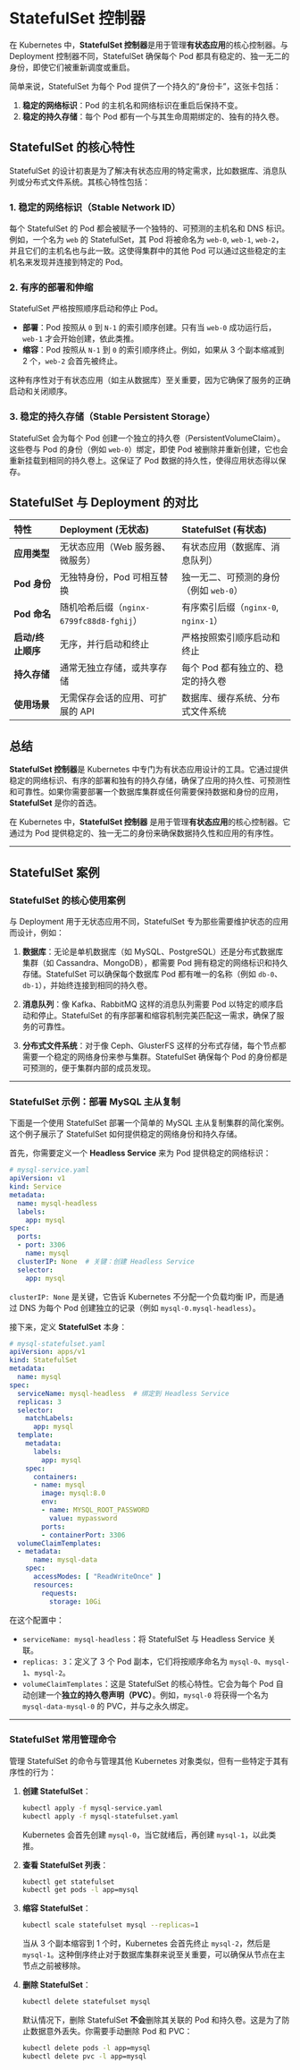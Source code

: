 # StatefulSet 控制器
在 Kubernetes 中，**StatefulSet 控制器**是用于管理**有状态应用**的核心控制器。与 Deployment 控制器不同，StatefulSet 确保每个 Pod 都具有稳定的、独一无二的身份，即使它们被重新调度或重启。

简单来说，StatefulSet 为每个 Pod 提供了一个持久的“身份卡”，这张卡包括：

1.  **稳定的网络标识**：Pod 的主机名和网络标识在重启后保持不变。
2.  **稳定的持久存储**：每个 Pod 都有一个与其生命周期绑定的、独有的持久卷。



## StatefulSet 的核心特性

StatefulSet 的设计初衷是为了解决有状态应用的特定需求，比如数据库、消息队列或分布式文件系统。其核心特性包括：

### 1. 稳定的网络标识（Stable Network ID）

每个 StatefulSet 的 Pod 都会被赋予一个独特的、可预测的主机名和 DNS 标识。例如，一个名为 `web` 的 StatefulSet，其 Pod 将被命名为 `web-0`, `web-1`, `web-2`，并且它们的主机名也与此一致。这使得集群中的其他 Pod 可以通过这些稳定的主机名来发现并连接到特定的 Pod。

### 2. 有序的部署和伸缩

StatefulSet 严格按照顺序启动和停止 Pod。

* **部署**：Pod 按照从 `0` 到 `N-1` 的索引顺序创建。只有当 `web-0` 成功运行后，`web-1` 才会开始创建，依此类推。
* **缩容**：Pod 按照从 `N-1` 到 `0` 的索引顺序终止。例如，如果从 3 个副本缩减到 2 个，`web-2` 会首先被终止。

这种有序性对于有状态应用（如主从数据库）至关重要，因为它确保了服务的正确启动和关闭顺序。

### 3. 稳定的持久存储（Stable Persistent Storage）

StatefulSet 会为每个 Pod 创建一个独立的持久卷（PersistentVolumeClaim）。这些卷与 Pod 的身份（例如 `web-0`）绑定，即使 Pod 被删除并重新创建，它也会重新挂载到相同的持久卷上。这保证了 Pod 数据的持久性，使得应用状态得以保存。


## StatefulSet 与 Deployment 的对比

| 特性 | **Deployment** (无状态) | **StatefulSet** (有状态) |
| :--- | :--- | :--- |
| **应用类型** | 无状态应用（Web 服务器、微服务） | 有状态应用（数据库、消息队列） |
| **Pod 身份** | 无独特身份，Pod 可相互替换 | 独一无二、可预测的身份（例如 `web-0`） |
| **Pod 命名** | 随机哈希后缀（`nginx-6799fc88d8-fghij`） | 有序索引后缀（`nginx-0`, `nginx-1`） |
| **启动/终止顺序** | 无序，并行启动和终止 | 严格按照索引顺序启动和终止 |
| **持久存储** | 通常无独立存储，或共享存储 | 每个 Pod 都有独立的、稳定的持久卷 |
| **使用场景** | 无需保存会话的应用、可扩展的 API | 数据库、缓存系统、分布式文件系统 |



## 总结

**StatefulSet 控制器**是 Kubernetes 中专门为有状态应用设计的工具。它通过提供稳定的网络标识、有序的部署和独有的持久存储，确保了应用的持久性、可预测性和可靠性。如果你需要部署一个数据库集群或任何需要保持数据和身份的应用，**StatefulSet** 是你的首选。


在 Kubernetes 中，**StatefulSet 控制器** 是用于管理**有状态应用**的核心控制器。它通过为 Pod 提供稳定的、独一无二的身份来确保数据持久性和应用的有序性。

-----

## StatefulSet 案例

### StatefulSet 的核心使用案例

与 Deployment 用于无状态应用不同，StatefulSet 专为那些需要维护状态的应用而设计，例如：

1.  **数据库**：无论是单机数据库（如 MySQL、PostgreSQL）还是分布式数据库集群（如 Cassandra、MongoDB），都需要 Pod 拥有稳定的网络标识和持久存储。StatefulSet 可以确保每个数据库 Pod 都有唯一的名称（例如 `db-0`、`db-1`），并始终连接到相同的持久卷。

2.  **消息队列**：像 Kafka、RabbitMQ 这样的消息队列需要 Pod 以特定的顺序启动和停止。StatefulSet 的有序部署和缩容机制完美匹配这一需求，确保了服务的可靠性。

3.  **分布式文件系统**：对于像 Ceph、GlusterFS 这样的分布式存储，每个节点都需要一个稳定的网络身份来参与集群。StatefulSet 确保每个 Pod 的身份都是可预测的，便于集群内部的成员发现。

-----

### StatefulSet 示例：部署 MySQL 主从复制

下面是一个使用 StatefulSet 部署一个简单的 MySQL 主从复制集群的简化案例。这个例子展示了 StatefulSet 如何提供稳定的网络身份和持久存储。

首先，你需要定义一个 **Headless Service** 来为 Pod 提供稳定的网络标识：

```yaml
# mysql-service.yaml
apiVersion: v1
kind: Service
metadata:
  name: mysql-headless
  labels:
    app: mysql
spec:
  ports:
  - port: 3306
    name: mysql
  clusterIP: None  # 关键：创建 Headless Service
  selector:
    app: mysql
```

`clusterIP: None` 是关键，它告诉 Kubernetes 不分配一个负载均衡 IP，而是通过 DNS 为每个 Pod 创建独立的记录（例如 `mysql-0.mysql-headless`）。

接下来，定义 **StatefulSet** 本身：

```yaml
# mysql-statefulset.yaml
apiVersion: apps/v1
kind: StatefulSet
metadata:
  name: mysql
spec:
  serviceName: mysql-headless  # 绑定到 Headless Service
  replicas: 3
  selector:
    matchLabels:
      app: mysql
  template:
    metadata:
      labels:
        app: mysql
    spec:
      containers:
      - name: mysql
        image: mysql:8.0
        env:
        - name: MYSQL_ROOT_PASSWORD
          value: mypassword
        ports:
        - containerPort: 3306
  volumeClaimTemplates:
  - metadata:
      name: mysql-data
    spec:
      accessModes: [ "ReadWriteOnce" ]
      resources:
        requests:
          storage: 10Gi
```

在这个配置中：

  * `serviceName: mysql-headless`：将 StatefulSet 与 Headless Service 关联。
  * `replicas: 3`：定义了 3 个 Pod 副本，它们将按顺序命名为 `mysql-0`、`mysql-1`、`mysql-2`。
  * `volumeClaimTemplates`：这是 StatefulSet 的核心特性。它会为每个 Pod 自动创建一个**独立的持久卷声明（PVC）**。例如，`mysql-0` 将获得一个名为 `mysql-data-mysql-0` 的 PVC，并与之永久绑定。

-----

### StatefulSet 常用管理命令

管理 StatefulSet 的命令与管理其他 Kubernetes 对象类似，但有一些特定于其有序性的行为：

1.  **创建 StatefulSet**：

    ```bash
    kubectl apply -f mysql-service.yaml
    kubectl apply -f mysql-statefulset.yaml
    ```

    Kubernetes 会首先创建 `mysql-0`，当它就绪后，再创建 `mysql-1`，以此类推。

2.  **查看 StatefulSet 列表**：

    ```bash
    kubectl get statefulset
    kubectl get pods -l app=mysql
    ```

3.  **缩容 StatefulSet**：

    ```bash
    kubectl scale statefulset mysql --replicas=1
    ```

    当从 3 个副本缩容到 1 个时，Kubernetes 会首先终止 `mysql-2`，然后是 `mysql-1`。这种倒序终止对于数据库集群来说至关重要，可以确保从节点在主节点之前被移除。

4.  **删除 StatefulSet**：

    ```bash
    kubectl delete statefulset mysql
    ```

    默认情况下，删除 StatefulSet **不会**删除其关联的 Pod 和持久卷。这是为了防止数据意外丢失。你需要手动删除 Pod 和 PVC：

    ```bash
    kubectl delete pods -l app=mysql
    kubectl delete pvc -l app=mysql
    ```